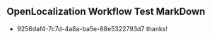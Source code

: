 ## OpenLocalization Workflow Test MarkDown
* 9256daf4-7c7d-4a8a-ba5e-88e5322793d7 thanks!

<!--HONumber=Sep16_HO1-->



